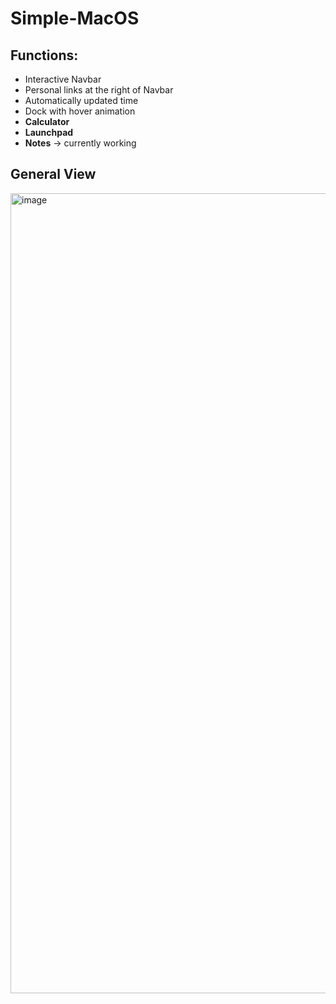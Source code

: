 # Simple-MacOS

## Functions: ##
- Interactive Navbar
- Personal links at the right of Navbar
- Automatically updated time
- Dock with hover animation
- **Calculator**
- **Launchpad** 
- **Notes** -> currently working

## General View 
<img width="1280" alt="image" src="https://user-images.githubusercontent.com/91449551/167322957-593288a5-411d-4ae2-89d0-fbf2bf7e95af.png">
